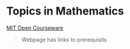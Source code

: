# Topics in Mathematics

[MIT Open Courseware](https://ocw.mit.edu/courses/18-s096-topics-in-mathematics-with-applications-in-finance-fall-2013/pages/syllabus/)
> Webpage has links to prerequisits